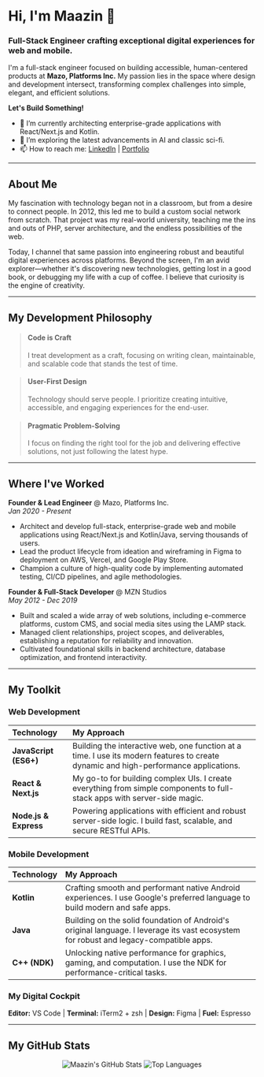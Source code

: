# Hi, I'm Maazin 👋

### Full-Stack Engineer crafting exceptional digital experiences for web and mobile.

I'm a full-stack engineer focused on building accessible, human-centered products at **Mazo, Platforms Inc.** My passion lies in the space where design and development intersect, transforming complex challenges into simple, elegant, and efficient solutions.

**Let's Build Something!**

- 🔭 I’m currently architecting enterprise-grade applications with React/Next.js and Kotlin.
- 🌱 I’m exploring the latest advancements in AI and classic sci-fi.
- 📫 How to reach me: [LinkedIn](https://linkedin.com/lk/DevMaazin) | [Portfolio](https://itzmzn.xyz/)

---

## About Me

My fascination with technology began not in a classroom, but from a desire to connect people. In 2012, this led me to build a custom social network from scratch. That project was my real-world university, teaching me the ins and outs of PHP, server architecture, and the endless possibilities of the web.

Today, I channel that same passion into engineering robust and beautiful digital experiences across platforms. Beyond the screen, I'm an avid explorer—whether it's discovering new technologies, getting lost in a good book, or debugging my life with a cup of coffee. I believe that curiosity is the engine of creativity.

---

## My Development Philosophy

> #### Code is Craft
> I treat development as a craft, focusing on writing clean, maintainable, and scalable code that stands the test of time.

> #### User-First Design
> Technology should serve people. I prioritize creating intuitive, accessible, and engaging experiences for the end-user.

> #### Pragmatic Problem-Solving
> I focus on finding the right tool for the job and delivering effective solutions, not just following the latest hype.

---

## Where I've Worked

**Founder & Lead Engineer** @ Mazo, Platforms Inc.  
*Jan 2020 - Present*
- Architect and develop full-stack, enterprise-grade web and mobile applications using React/Next.js and Kotlin/Java, serving thousands of users.
- Lead the product lifecycle from ideation and wireframing in Figma to deployment on AWS, Vercel, and Google Play Store.
- Champion a culture of high-quality code by implementing automated testing, CI/CD pipelines, and agile methodologies.

**Founder & Full-Stack Developer** @ MZN Studios  
*May 2012 - Dec 2019*
- Built and scaled a wide array of web solutions, including e-commerce platforms, custom CMS, and social media sites using the LAMP stack.
- Managed client relationships, project scopes, and deliverables, establishing a reputation for reliability and innovation.
- Cultivated foundational skills in backend architecture, database optimization, and frontend interactivity.

---

## My Toolkit

### Web Development
| Technology | My Approach |
| :--- | :--- |
| **JavaScript (ES6+)** | Building the interactive web, one function at a time. I use its modern features to create dynamic and high-performance applications. |
| **React & Next.js** | My go-to for building complex UIs. I create everything from simple components to full-stack apps with server-side magic. |
| **Node.js & Express** | Powering applications with efficient and robust server-side logic. I build fast, scalable, and secure RESTful APIs. |

### Mobile Development
| Technology | My Approach |
| :--- | :--- |
| **Kotlin** | Crafting smooth and performant native Android experiences. I use Google's preferred language to build modern and safe apps. |
| **Java** | Building on the solid foundation of Android's original language. I leverage its vast ecosystem for robust and legacy-compatible apps. |
| **C++ (NDK)** | Unlocking native performance for graphics, gaming, and computation. I use the NDK for performance-critical tasks. |

### My Digital Cockpit
**Editor:** VS Code | **Terminal:** iTerm2 + zsh | **Design:** Figma | **Fuel:** Espresso

---

## My GitHub Stats

<p align="center">
  <img src="https://github-readme-stats.vercel.app/api?username=DevMaazin&show_icons=true&theme=tokyonight" alt="Maazin's GitHub Stats" />
  <img src="https://github-readme-stats.vercel.app/api/top-langs/?username=DevMaazin&layout=compact&theme=tokyonight" alt="Top Languages" />
</p>
